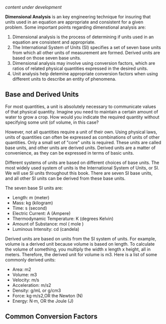 <!-- #region -->
*content under development*

**Dimensional Analysis** is an key engineering technique for insuring that units used in an equation are appropriate and consistent for a given problem. Some important points regarding dimenstional analysis are:

1. Dimensional analysis is the process of determining if units used in an equation are consistent and appropriate.
2. The International System of Units (SI) specifies a set of seven base units from which all other units of measurement are formed. Derived units are based on those seven base units.
3. Dimensional analysis may involve using conversion factors, which are ratios of related physical quantities expressed in the desired units.
4. Unit analysis help detemine appropriate conversion factors when using different units to describe an entity of phenomena.

## Base and Derived Units

For most quantities, a unit is absolutely necessary to communicate values of that physical quantity. Imagine you need to maintain a certain amount of water to grow a crop.  How would you indicate the required quantity without specifying some unit (of volume, in this case?

However, not all quantities require a unit of their own. Using physical laws, units of quantities can often be expressed as combinations of units of other quantities. Only a small set of "core" units is required. These units are called base units, and other units are derived units. Derived units are a matter of convenience, as they can be expressed in terms of basic units.

Different systems of units are based on different choices of base units. The most widely used system of units is the International System of Units, or SI.  We will use SI units throughout this book. There are seven SI base units, and all other SI units can be derived from these base units.

The seven base SI units are:

- Length: m (meter)
- Mass: kg (kilogram)
- Time: s (second)
- Electric Current: A (Ampere)
- Thermodynamic Temperature: K (degrees Kelvin)
- Amount of Substance: mol ( mole )
- Luminous Intensity: cd (candela)

Derived units are based on units from the SI system of units. For example, volume is a derived unit because volume is based on length. To calculate the volume of something, you multiply the width x length x height, all in meters. Therefore, the derived unit for volume is m3. Here is a list of some commonly derived units:

- Area: m2
- Volume: m3
- Velocity: m/s
- Acceleration: m/s2
- Density: g/mL or g/cm3
- Force: kg⋅m/s2,OR the Newton (N)
- Energy: N⋅m, OR the Joule (J)


## Common Conversion Factors


<!-- #endregion -->

```python

```
